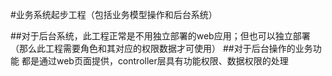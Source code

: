 #业务系统起步工程（包括业务模型操作和后台系统）

##对于后台系统，此工程正常是不用独立部署的web应用；但也可以独立部署（那么此工程需要角色和其对应的权限数据才可使用）
##对于后台操作的业务功能 都是通过web页面提供，controller层具有功能权限、数据权限的处理
